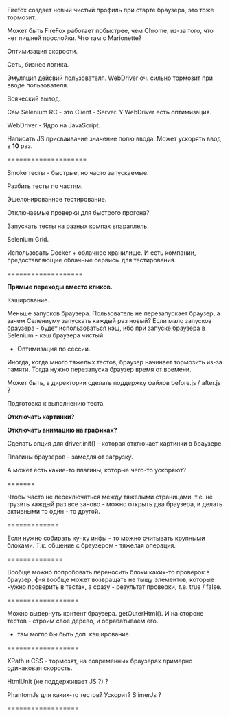 Firefox создает новый чистый профиль при старте браузера, это тоже тормозит.

Может быть FireFox работает побыстрее, чем Chrome, из-за того, что нет лишней прослойки.
Что там с Marionette?

Оптимизация скорости.

Сеть, бизнес логика.

Эмуляция дейсвий пользователя.
WebDriver оч. сильно тормозит при вводе пользователя.

Всяческий вывод.

Сам Selenium RC - это Client - Server.
У WebDriver есть оптимизация.

WebDriver - Ядро на JavaScript.

Написать JS присваивание значение полю ввода.
Может ускорять ввод в **10** раз.

====================


Smoke тесты - быстрые, но часто запускаемые.

Разбить тесты по частям.

Эшелонированное тестирование.

Отключаемые проверки для быстрого прогона?

Запускать тесты на разных компах впараллель.

Selenium Grid.

Использовать Docker + облачное хранилище.
И есть компании, предоставляющие облачные сервисы для тестирования.

===================

**Прямые переходы вместо кликов.**

Кэширование.

Меньше запусков браузера. Пользователь не перезапускает браузер, а зачем Селениуму запускать каждый раз новый?
Если мало запусков браузера - будет использоваться кэш, ибо при запуске браузера в Selenium - кэш браузера чистый.
+ Оптимизация по сессии.

Иногда, когда много тяжелых тестов, браузер начинает тормозить из-за памяти.
Тогда нужно перезапуска браузер время от времени.


Может быть, в директории сделать поддержку файлов before.js / after.js ?

Подготовка к выполнению теста.

**Отключать картинки?**

**Отключать анимацию на графиках?**

Сделать опция для driver.init() - которая отключает картинки в браузере.

Плагины браузеров - замедляют загрузку.

А может есть какие-то плагины, которые чего-то ускоряют?

=======

Чтобы часто не переключаться между тяжелыми страницами, т.е. не грузить каждый раз все заново -
 можно открыть два браузера, и делать активными то один - то другой.
 

=============

Если нужно собирать кучку инфы - то можно считывать крупными блоками.
Т.к. общение с браузером - тяжелая операция.

==============

Вообще можно попробовать переносить блоки каких-то проверок в браузер,
ф-я вообще может возвращать не тыщу элементов, которые нужно проверить в тестах,
а сразу - результат проверки, т.е. true / false.

==================

Можно выдернуть контент браузера.
getOuterHtml().
И на стороне тестов - строим свое дерево, и обрабатываем его.

+ там могло бы быть доп. кэширование.

==================

XPath и CSS - тормозят, на современных браузерах примерно одинаковая скорость.

HtmlUnit (не поддерживает JS ?) ?

PhantomJs для каких-то тестов? Ускорит?
SlimerJs ?





==================









